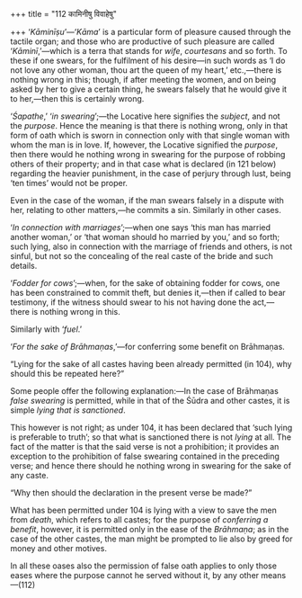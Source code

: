 +++
title = "112 कामिनीषु विवाहेषु"

+++
‘*Kāminīṣu*’—‘*Kāma*’ is a particular form of pleasure caused through
the tactile organ; and those who are productive of such pleasure are
called ‘*Kāminī*,’—which is a terra that stands for *wife*, *courtesans*
and so forth. To these if one swears, for the fulfilment of his
desire—in such words as ‘I do not love any other woman, thou art the
queen of my heart,’ etc.,—there is nothing wrong in this; though, if
after meeting the women, and on being asked by her to give a certain
thing, he swears falsely that he would give it to her,—then this is
certainly wrong.

‘*Śapathe*,’ ‘*in swearing*’;—the Locative here signifies the *subject*,
and not the *purpose*. Hence the meaning is that there is nothing wrong,
only in that form of oath which is sworn in connection only with that
single woman with whom the man is in love. If, however, the Locative
signified the *purpose*, then there would he nothing wrong in swearing
for the purpose of robbing others of their property; and in that case
what is declared (in 121 below) regarding the heavier punishment, in the
case of perjury through lust, being ‘ten times’ would not be proper.

Even in the case of the woman, if the man swears falsely in a dispute
with her, relating to other matters,—he commits a sin. Similarly in
other cases.

‘*In connection with marriages*’;—when one says ‘this man has married
another woman,’ or ‘that woman should ho married by you,’ and so forth;
such lying, also in connection with the marriage of friends and others,
is not sinful, but not so the concealing of the real caste of the bride
and such details.

‘*Fodder for cows*’;—when, for the sake of obtaining fodder for cows,
one has been constrained to commit theft, but denies it,—then if called
to bear testimony, if the witness should swear to his not having done
the act,—there is nothing wrong in this.

Similarly with ‘*fuel*.’

‘*For the sake of Brāhmaṇas*,’—for conferring some benefit on Brāhmaṇas.

“Lying for the sake of all castes having been already permitted (in
104), why should this be repeated here?”

Some people offer the following explanation:—In the case of Brāhmaṇas
*false swearing* is permitted, while in that of the Śūdra and other
castes, it is simple *lying that is sanctioned*.

This however is not right; as under 104, it has been declared that ‘such
lying is preferable to truth’; so that what is sanctioned there is not
*lying* at all. The fact of the matter is that the said verse is not a
prohibition; it provides an exception to the prohibition of false
swearing contained in the preceding verse; and hence there should he
nothing wrong in swearing for the sake of any caste.

“Why then should the declaration in the present verse be made?”

What has been permitted under 104 is lying with a view to save the men
from *death*, which refers to all castes; for the purpose of *conferring
a benefit*, however, it is permitted only in the ease of the *Brāhmaṇa*;
as in the case of the other castes, the man might be prompted to lie
also by greed for money and other motives.

In all these oases also the permission of false oath applies to only
those eases where the purpose cannot he served without it, by any other
means—(112)


